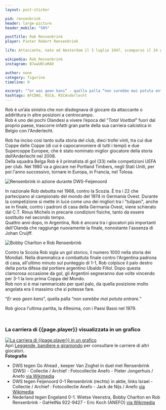 ```yaml
---
layout: post-sticker

pid: rensenbrink
header: large-picture
header_mobile: "50%"

postTitle: Rob Rensenbrink
player: Pieter Robert Rensenbrink

life: Attaccante, nato ad Amsterdam il 3 luglio 1947, scomparso il 24 gennaio 2020 ad Amsterdam

wikipedia: Rob_Rensenbrink
instagram: B7wwUNloRA9

author: none
category: figurine
timeline: 0

excerpt: "“er was geen kans” - quella palla “non sarebbe mai potuta entrare”"
hashtags: AFCDWS, RSCA, RSCAnderlecht
---
```

Rob è un’ala sinistra che non disdegnava di giocare da attaccante o addirittura in altre posizioni a centrocampo.  
Rob è uno dei pochi Olandesi a vivere l’epoca del “_Total Voetbal_” fuori dal proprio paese, trascorre infatti gran parte della sua carriera calcistica in Belgio con l'Anderlecht.  

Rob ha inciso così tanto sulla storia del club, dieci trofei vinti, tra cui due Coppe delle Coppe (di cui è capocannoniere di tutti i tempi) e due Supercoppe Europee, che è stato nominato miglior giocatore della storia dell’Anderlecht nel 2008.  
Della squadra Belga Rob è il primatista di gol (33) nelle competizioni UEFA per club. Nel 1980 va a giocare nei Portland Timbers, negli Stati Uniti, per poi l'anno successivo, tornare in Europa, in Francia, nel Tolosa.

<img class="responsive-img border w100" src="https://upload.wikimedia.org/wikipedia/commons/thumb/e/e0/DWS_tegen_Feijenoord_0-1_Rensenbrink_%28rechts%29_in_aktie%2C_links_Israel%2C_Bestanddeelnr_922-0088.jpg/640px-DWS_tegen_Feijenoord_0-1_Rensenbrink_%28rechts%29_in_aktie%2C_links_Israel%2C_Bestanddeelnr_922-0088.jpg" alt="Rensenbrink in azione durante DWS-Feijenoord">

In nazionale Rob debutta nel 1968, contro la Scozia. È tra i 22 che partecipano al campionato del mondo del 1974 in Germania Ovest. Durante la competizione si mette in luce come uno dei migliori tra i "tulipani", anche se in finale, contro i padroni di casa della Germania Ovest, viene schierato dal C.T. Rinus Michels in precarie condizioni fisiche, tanto da essere sostituito nel secondo tempo.  
Quattro anni dopo, in Argentina, Rob è ancora tra i giocatori più importanti dell'Olanda che raggiunge nuovamente la finale, nonostante l'assenza di Johan Cruijff.  


<img class="responsive-img border w100" src="https://upload.wikimedia.org/wikipedia/commons/thumb/3/36/CharltonRensenbrink1969.jpg/640px-CharltonRensenbrink1969.jpg" alt=" Bobby Charlton e Rob Rensenbrink">


Contro la Scozia Rob sigla un gol storico, il numero 1000 nella storia dei Mondiali. Nella drammatica e combattuta finale contro l'Argentina padrona di casa, all'ultimo minuto sul punteggio di 1-1, Rob colpisce il palo destro della porta difesa dal portiere argentino Ubaldo Fillol. Dopo questa clamorosa occasione da gol, gli Argentini segneranno due volte vincendo per 3-1 la loro prima Coppa del Mondo.  
Rob non si è mai rammaricato per quel palo, da quella posizione molto angolata era il massimo che si potesse fare.

“_Er was geen kans_”, quella palla “_non sarebbe mai potuta entrare._”

Rob gioca l'ultima partita, la 49esima, con i Paesi Bassi nel 1979.

<div style="margin-top: 50px">
<h3>La carriera di {{page.player}} visualizzata in un grafico</h3>
<a href="/leggende-bandiere-e-giramondo" title="La carriera di {{page.player}} visualizzata in un grafico"><img class="responsive-img w100 border" src="{{site.baseurl}}/assets/pics/careers/{{page.pid}}.png" alt="La carriera di {{page.player}} in un grafico"/></a>
</div>
Apri <a href="/leggende-bandiere-e-giramondo" title="La carriera di {{page.player}} visualizzata in un grafico">Leggende, bandiere e giramondo</a> per consultare le carriere di altri giocatori.


<div class="post-disclaimer">
<b>Fotografie</b><br/>
<ul>
  <li>DWS tegen Go Ahead , keeper Van Zoghel in duel met Rensenbrink (DWS) - Collectie / Archief : Fotocollectie Anefo - Pieter Jongerhuis / Anefo <a href="https://commons.wikimedia.org/wiki/File:DWS_tegen_Go_Ahead_,_keeper_Van_Zoghel_in_duel_met_Rensenbrink_(DWS),_Bestanddeelnr_919-9544.jpg">via Wikimedia</a></li>
  <li>DWS tegen Feijenoord 0-1 Rensenbrink (rechts) in aktie, links Israel - Collectie / Archief : Fotocollectie Anefo - Jack de Nijs / Anefo <a href="https://commons.wikimedia.org/wiki/File:DWS_tegen_Feijenoord_0-1_Rensenbrink_(rechts)_in_aktie,_links_Israel,_Bestanddeelnr_922-0088.jpg">via Wikimedia</a></li>
  <li>Nederland tegen Engeland 0-1. Wietse Veenstra, Bobby Charlton en Rob Rensenbrink - GaHetNa 922-9427 - Eric Koch (ANEFO) <a href="https://commons.wikimedia.org/wiki/File:CharltonRensenbrink1969.jpg">via Wikimedia</a></li>
</ul>
</div>
